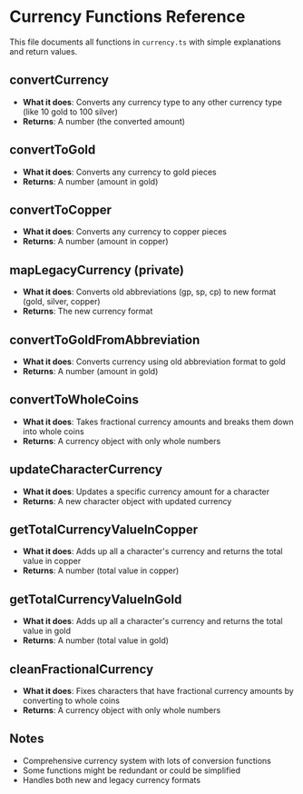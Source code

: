 # Currency Functions Reference

This file documents all functions in `currency.ts` with simple explanations and return values.

## **convertCurrency**
- **What it does**: Converts any currency type to any other currency type (like 10 gold to 100 silver)
- **Returns**: A number (the converted amount)

## **convertToGold**
- **What it does**: Converts any currency to gold pieces
- **Returns**: A number (amount in gold)

## **convertToCopper**
- **What it does**: Converts any currency to copper pieces
- **Returns**: A number (amount in copper)

## **mapLegacyCurrency** (private)
- **What it does**: Converts old abbreviations (gp, sp, cp) to new format (gold, silver, copper)
- **Returns**: The new currency format

## **convertToGoldFromAbbreviation**
- **What it does**: Converts currency using old abbreviation format to gold
- **Returns**: A number (amount in gold)

## **convertToWholeCoins**
- **What it does**: Takes fractional currency amounts and breaks them down into whole coins
- **Returns**: A currency object with only whole numbers

## **updateCharacterCurrency**
- **What it does**: Updates a specific currency amount for a character
- **Returns**: A new character object with updated currency

## **getTotalCurrencyValueInCopper**
- **What it does**: Adds up all a character's currency and returns the total value in copper
- **Returns**: A number (total value in copper)

## **getTotalCurrencyValueInGold**
- **What it does**: Adds up all a character's currency and returns the total value in gold
- **Returns**: A number (total value in gold)

## **cleanFractionalCurrency**
- **What it does**: Fixes characters that have fractional currency amounts by converting to whole coins
- **Returns**: A currency object with only whole numbers

## Notes
- Comprehensive currency system with lots of conversion functions
- Some functions might be redundant or could be simplified
- Handles both new and legacy currency formats
